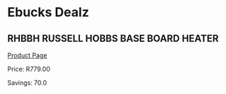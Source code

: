 
# Ebucks Dealz
## RHBBH RUSSELL HOBBS BASE BOARD HEATER
[Product Page](https://www.ebucks.com/web/shop/productSelected.do?prodId=1155316606&catId=704982758)

Price: R779.00

Savings: 70.0


	